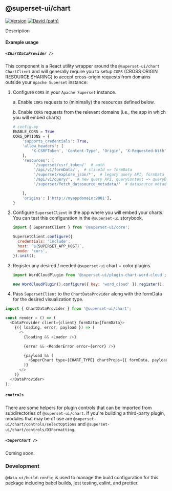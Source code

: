 ## @superset-ui/chart

[![Version](https://img.shields.io/npm/v/@superset-ui/chart.svg?style=flat)](https://img.shields.io/npm/v/@superset-ui/chart.svg?style=flat)
[![David (path)](https://img.shields.io/david/apache-superset/superset-ui.svg?path=packages%2Fsuperset-ui-chart&style=flat-square)](https://david-dm.org/apache-superset/superset-ui?path=packages/superset-ui-chart)

Description

#### Example usage

##### `<ChartDataProvider />`

This component is a React utility wrapper around the `@superset-ui/chart` `ChartClient` and will
generally require you to setup `CORS` (CROSS ORIGIN RESOURCE SHARING) to accept cross-origin
requests from domains outside your `Apache Superset` instance:

1. Configure `CORS` in your `Apache Superset` instance.

   a. Enable `CORS` requests to (minimally) the resources defined below.

   b. Enable `CORS` requests from the relevant domains (i.e., the app in which you will embed
   charts)

   ```python
   # config.py
   ENABLE_CORS = True
   CORS_OPTIONS = {
       'supports_credentials': True,
       'allow_headers': [
           'X-CSRFToken', 'Content-Type', 'Origin', 'X-Requested-With', 'Accept',
       ],
       'resources': [
            '/superset/csrf_token/'  # auth
            '/api/v1/formData/',  # sliceId => formData
            '/superset/explore_json/*',  # legacy query API, formData => queryData
            '/api/v1/query/',  # new query API, queryContext => queryData
            '/superset/fetch_datasource_metadata/'  # datasource metadata

       ],
       'origins': ['http://myappdomain:9001'],
   }
   ```

2. Configure `SupersetClient` in the app where you will embed your charts. You can test this
   configuration in the `@superset-ui` storybook.

   ```javascript
   import { SupersetClient } from '@superset-ui/core';

   SupersetClient.configure({
     credentials: 'include',
     host: `${SUPERSET_APP_HOST}`,
     mode: 'cors',
   }).init();
   ```

3. Register any desired / needed `@superset-ui` chart + color plugins.

   ```javascript
   import WordCloudPlugin from '@superset-ui/plugin-chart-word-cloud';

   new WordCloudPlugin().configure({ key: 'word_cloud' }).register();
   ```

4. Pass `SupersetClient` to the `ChartDataProvider` along with the formData for the desired
   visualization type.

```javascript
import { ChartDataProvider } from '@superset-ui/chart';

const render = () => (
  <DataProvider client={client} formData={formData}>
    {({ loading, error, payload }) => (
      <>
        {loading && <Loader />}

        {error && <RenderError error={error} />}

        {payload && (
          <SuperChart type={CHART_TYPE} chartProps={{ formData, payload, width, height }} />
        )}
      </>
    )}
  </DataProvider>
);
```

##### `controls`

There are some helpers for plugin controls that can be imported from subdirectories of
`@superset-ui/chart`. If you're building a third-party plugin, modules that may be of use are
`@superset-ui/chart/controls/selectOptions` and `@superset-ui/chart/controls/D3Formatting`.

##### `<SuperChart />`

Coming soon.

### Development

`@data-ui/build-config` is used to manage the build configuration for this package including babel
builds, jest testing, eslint, and prettier.


